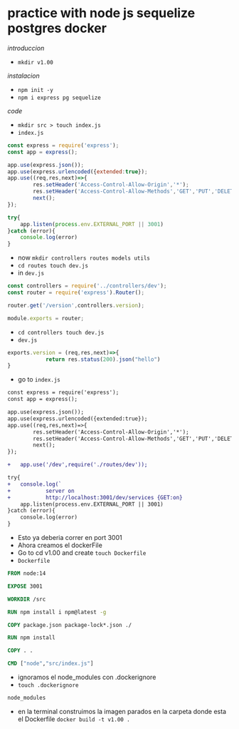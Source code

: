 # practice with node js sequelize postgres docker
*introduccion*
- `mkdir v1.00`

*instalacion*
- `npm init -y`
- `npm i express pg sequelize`

*code*
- `mkdir src > touch index.js`
- `index.js`
```js
const express = require('express');
const app = express();

app.use(express.json());
app.use(express.urlencoded({extended:true});
app.use((req,res,next)=>{
		res.setHeader('Access-Control-Allow-Origin','*');
		res.setHeader('Access-Control-Allow-Methods','GET','PUT','DELETE','POST');
		next();
});

try{
	app.listen(process.env.EXTERNAL_PORT || 3001)
}catch (error){
	console.log(error)
}

```
- now `mkdir controllers routes models utils`
- `cd routes touch dev.js`
- in `dev.js`
```js
const controllers = require('../controllers/dev');
const router = require('express').Router();

router.get('/version',controllers.version);

module.exports = router;
```
- `cd controllers touch dev.js`
- `dev.js`
```js
exports.version = (req,res,next)=>{
			return res.status(200).json("hello")
}
```
- go to `index.js`
```diff
const express = require('express');
const app = express();

app.use(express.json());
app.use(express.urlencoded({extended:true});
app.use((req,res,next)=>{
		res.setHeader('Access-Control-Allow-Origin','*');
		res.setHeader('Access-Control-Allow-Methods','GET','PUT','DELETE','POST');
		next();
});

+	app.use('/dev',require('./routes/dev'));

try{
+	console.log(`
+			server on
+			http://localhost:3001/dev/services {GET:on}
	app.listen(process.env.EXTERNAL_PORT || 3001)
}catch (error){
	console.log(error)
}


```
- Esto ya deberia correr en port 3001
- Ahora creamos el dockerFile
- Go to cd v1.00 and create `touch Dockerfile`
- `Dockerfile`
```Dockerfile
FROM node:14

EXPOSE 3001

WORKDIR /src

RUN npm install i npm@latest -g

COPY package.json package-lock*.json ./

RUN npm install

COPY . .

CMD ["node","src/index.js"]
```
- ignoramos el node_modules con .dockerignore
- `touch .dockerignore`
```bash
node_modules

```
- en la terminal construimos la imagen parados en la carpeta donde esta el 
Dockerfile `docker build -t v1.00 .`



